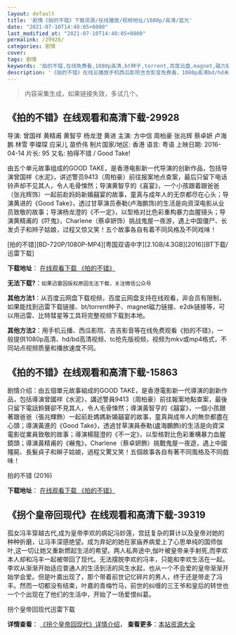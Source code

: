 ```yaml
---
layout: default
title: '剧情《拍的不错》下载资源/在线播放/视频地址/1080p/高清/蓝光'
date: "2021-07-10T14:40:05+0800"
last_modified_at: "2021-07-10T14:40:05+0800"
permalink: /29928/
categories: 剧情
cover:
tags: 剧情
keywords: '拍的不错,在线免费看,1080p高清,bt种子,torrent,百度云盘,magnet,磁力链,迅雷下载资源'
description: '《拍的不错》在线云播放手机西瓜影院吉吉影音免费看，1080p高清bd/hd未删减完整版和tc抢先枪版，mkv/mp4格式，附带bt/torrent种子、magnet/磁力链、百度云盘、网盘资源迅雷下载链接'
---
```


>内容采集生成，如果链接失效，多试几个。


## 《拍的不错》在线观看和高清下载-29928

导演: 曾国祥 黄精甫 黄智亨 杨龙澄 黄进 主演: 方中信 周柏豪 张兆辉 蔡卓妍 卢海鹏 林雪 李璨琛 应采儿 苗侨伟 制片国家/地区: 香港 语言: 粤语 上映日期: 2016-04-14 片长: 95 又名: 拍得不错 / Good Take! 

由五个单元故事组成的GOOD TAKE，是香港电影新一代导演的创新作品，包括导演曾国祥《水泥》，讲述警员9413（周柏豪）前往报案地点查案，最后只留下电话铃声却不见其人，令人毛骨悚然；导演黄智亨的《喜宴》，一个小孩跟着跟爸爸（张兆辉饰）一起前赴妈妈新婚囍宴的故事，童真与成年人的无奈都尽在心头；导演黄进的《Good Take》，透过甘草演员泰勒(卢海鹏饰)的生活是向资深电影从业员致敬的故事；导演杨龙澄的《不一定》，以型格对比色彩重构暴力血腥镜头；导演黄精甫的《吓鬼》，Charlene（蔡卓妍饰）挑战鬼屋一夜游，遇上中国僵尸、长发贞子和辫子姑娘，过程又惊又笑！五个故事各自有着不同风格及不同戏味！


[拍的不错][BD-720P/1080P-MP4][粤国双语中字][2.1GB/4.3GB][2016][BT下载/迅雷下载]

**下载地址**： [在线观看下载 《拍的不错》](https://www.btdx8.com/torrent/good_take_2016.html) 


**无法下载?**：`如果迅雷因版权原因无法下载，关注微信公众号 `

**其他方法1**：从百度云网盘下载视频，百度云网盘支持在线观看，非会员有限制，如果能找到迅雷下载链接、bt/torrent种子、magnet磁力链接、e2dk链接等，可以用迅雷、比特彗星等工具将完整视频下载到本地。

**其他方法2**：用手机云播、西瓜影院、吉吉影音等在线免费观看《拍的不错》，一般提供1080p高清、hd/bd高清视频、tc抢先版视频，视频为mkv或mp4格式，不同站点视频质量和播放速度不同。


## 《拍的不错》在线观看和高清下载-15863

剧情介绍：由五個單元故事組成的GOOD TAKE，是香港電影新一代導演的創新作品，包括導演曾國祥《水泥》，講述警員9413（周柏豪）前往報案地點查案，最後只留下電話鈴聲卻不見其人，令人毛骨悚然；導演黃智亨的《囍宴》，一個小孩跟著跟爸爸（張兆輝飾）一起前赴媽媽新婚囍宴的故事，童真與成年人的無奈都盡在心頭；導演黃進的《Good Take》，透過甘草演員泰勒(盧海鵬飾)的生活是向資深電影從業員致敬的故事；導演楊龍澄的《不一定》，以型格對比色彩重構暴力血腥鏡頭；導演黃精甫的《嚇鬼》，Charlene（蔡卓妍飾）挑戰鬼屋一夜遊，遇上中國殭屍、長髮貞子和辮子姑娘，過程又驚又笑！五個故事各自有著不同風格及不同戲味！


拍的不错 (2016)

**下载地址**： [在线观看下载 《拍的不错》](https://www.btbtdy.me/btdy/dy4374.html) 


## 《拐个皇帝回现代》在线观看和高清下载-39319

孤女冯丰穿越古代,成为皇帝李欢的病妃冯妙莲，宫廷复杂的算计以及皇帝对她的种种折磨，让冯丰深感绝望。成为弃妃的她在家庙养病爱上了心思单纯的国师伽叶,这一切让她又重新燃起生活的希望。两人私奔途中,伽叶被皇帝亲手射死,而李欢本人却和冯丰一起被带回了现代。无法摆脱李欢的冯丰，只能和李欢生活在一起。李欢从渐渐开始适应普通人的生活到活的风生水起，也从一个不会爱的皇帝渐渐开始学会爱。但是叶嘉出现了，那个带着前世记忆碎片的男人，终于还是带走了冯丰。然而一切都没有结束，叶嘉的青梅竹马，前世的纠缠的三王爷和皇后的转世也一个个出现在了他们的生活中，开始了一场爱恨纠葛。<!---剧情end--->


拐个皇帝回现代迅雷下载

**详情查看**： [《拐个皇帝回现代》详情介绍](/movie/39319/)， **查看更多**：[本站资源大全](/movie/t/all/)

